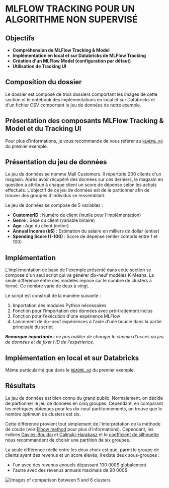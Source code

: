 MLFLOW TRACKING POUR UN ALGORITHME NON SUPERVISÉ
================================================


Objectifs
---------

* **Compréhension de MLFlow Tracking & Model**
* **Implémentation en local et sur Databricks de MLFlow Tracking**
* **Création d'un MLFlow Model (configuration par défaut)**
* **Utilisation de Tracking UI**

Composition du dossier
----------------------

Le dossier est composé de trois dossiers comportant les images de cette section et le notebook des implémentations en local et sur Databricks et d'un fichier CSV comportant le jeu de données de notre exemple.

Présentation des composants MLFlow Tracking & Model et du Tracking UI
---------------------------------------------------------------------

Pour plus d'informations, je vous recommande de vous référer au [`README.md`](https://github.com/StevanStanovic/mlflow/blob/master/1%20-%20MLFlow%20Tracking%20pour%20un%20algorithme%20supervis%C3%A9/README.md) du premier exemple.

Présentation du jeu de données
------------------------------

Le jeu de données se nomme Mall Customers. Il répertorie 200 clients d'un magasin. Après avoir récupéré des données sur ces derniers, le magasin en question a attribué à chaque client un score de dépense selon les achats effectués. L'objectif de ce jeu de données est de le partionner afin de trouver des groupes d'individus se ressemblant.

Le jeu de données se compose de 5 variables :
* **CustomerID** : Numéro de client (inutile pour l'implémentation)
* **Genre** : Sexe du client (variable binaire)
* **Age** : Age du client (entier)
* **Annual Income (k$)** : Estimation du salaire en milliers de dollar (entier)
* **Spending Score (1-100)** : Score de dépense (entier compris entre 1 et 100)

Implémentation
--------------

L'implémentation de base de l'exemple présenté dans cette section se compose d'un seul script qui va générer dix-neuf modèles K-Means. La seule différence entre ces modèles repose sur le nombre de clusters a formé. Ce nombre varie de deux à vingt.

Le script est construit de la manière suivante :
1. Importation des modules Python nécessaires
2. Fonction pour l'importation des données avec pré-traitement inclus
3. Fonction pour l'exécution d'une expérience MLFlow
4. Lancement de dix-neuf expériences à l'aide d'une boucle dans la partie principale du script

***Remarque importante :** ne pas oublier de changer le chemin d'accès au jeu de données et de fixer l'ID de l'expérience.* 

Implémentation en local et sur Databricks
-----------------------------------------

Même particularité que dans le [`README.md`](https://github.com/StevanStanovic/mlflow/blob/master/1%20-%20MLFlow%20Tracking%20pour%20un%20algorithme%20supervis%C3%A9/README.md) du premier exemple.

Résultats
---------

Le jeu de données est bien connu du grand public. Normalement, on décide de partionner le jeu de données en cinq groupes. Cependant, en comparant les métriques obtenues pour les dix-neuf partitonnements, on trouve que le nombre optimum de clusters est six.

Cette différence provient tout simplement de l'interprétation de la méthode de coude (voir [Elbow method](https://en.wikipedia.org/wiki/Elbow_method_(clustering)) pour plus d'informations). Cependant, les indices [Davies-Bouldin](https://fr.wikipedia.org/wiki/Indice_de_Davies-Bouldin) et [Calinski-Harabasz](https://fr.wikipedia.org/wiki/Indice_de_Calinski-Harabasz) et le [coefficient de silhouette](https://fr.wikipedia.org/wiki/Silhouette_(clustering)) nous recommandent de choisir une partition de six groupes.

La seule différence réelle entre les deux choix est que, parmi le groupe de clients ayant des revenus et un score élevés, il existe deux sous-groupes :
* l'un avec des revenus annuels dépassant 100 000$ globalement
* l'autre avec des revenus annuels maximals de 90 000$

![Images of comparison between 5 and 6 clusters](Images/Comparison_between_5_and_6_clusters.png)
